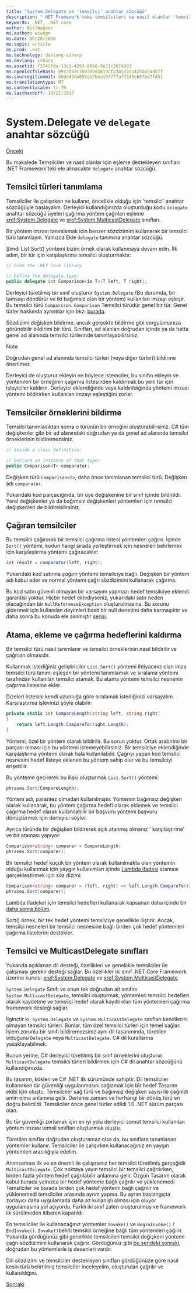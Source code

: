 ```yaml
---
title: "System.Delegate ve 'temsilci' anahtar sözcüğü"
description: ".NET Framework'teki temsilcileri ve nasıl olanlar 'temsilci' anahtar sözcüğü eşleme desteği sınıfları hakkında bilgi edinin."
keywords: .NET, .NET core
author: BillWagner
ms.author: wiwagn
ms.date: 06/20/2016
ms.topic: article
ms.prod: .net
ms.technology: devlang-csharp
ms.devlang: csharp
ms.assetid: f3742fda-13c2-4283-8966-9e21c2674393
ms.openlocfilehash: 09c7da7c780389d3819cf23a533cc425b43ad5ff
ms.sourcegitcommit: bbde43da655ae7bea1977f7af7345eb87bd7fd5f
ms.translationtype: MT
ms.contentlocale: tr-TR
ms.lasthandoff: 10/21/2017
---
```

# <a name="systemdelegate-and-the-delegate-keyword"></a>System.Delegate ve `delegate` anahtar sözcüğü

[Önceki](delegates-overview.md)

Bu makalede Temsilciler ve nasıl olanlar için eşleme destekleyen sınıfları .NET Framework'teki ele alınacaktır `delegate` anahtar sözcüğü.

## <a name="defining-delegate-types"></a>Temsilci türleri tanımlama

Temsilciler ile çalışırken ne kullanır, öncelikle olduğu için 'temsilci' anahtar sözcüğüyle başlayalım. Derleyici kullandığınızda oluşturduğu kodu `delegate` anahtar sözcüğü üyeleri çağırma yöntem çağrıları eşleme <xref:System.Delegate> ve <xref:System.MulticastDelegate> sınıfları. 

Bir yöntem imzası tanımlamak için benzer sözdizimini kullanarak bir temsilci türü tanımlayın. Yalnızca Ekle `delegate` tanımına anahtar sözcüğü.

Şimdi List.Sort() yöntemi bizim örnek olarak kullanmaya devam edin. İlk adım, bir tür için karşılaştırma temsilci oluşturmaktır:

```csharp
// From the .NET Core library

// Define the delegate type:
public delegate int Comparison<in T>(T left, T right);
```

Derleyici türetilmiş bir sınıf oluşturur `System.Delegate` (Bu durumda, bir tamsayı döndürür ve iki bağımsız olan bir yöntem) kullanılan imzayı eşleşir. Bu temsilci türü `Comparison`. `Comparison` Temsilci türüdür genel bir tür. Genel türler hakkında ayrıntılar için bkz: [burada](generics.md).

Sözdizimi değişken bildirme, ancak gerçekte bildirme gibi sorgulamanıza görünebilir bildirimi bir *türü*. Sınıfları, ad alanları doğrudan içinde ya da hatta genel ad alanında temsilci türlerinde tanımlayabilirsiniz.

> [!NOTE]
> Doğrudan genel ad alanında temsilci türleri (veya diğer türleri) bildirme önerilmez. 

Derleyici de oluşturur ekleyin ve böylece istemciler, bu sınıfın ekleyin ve yöntemleri bir örneğinin çağırma listesinden kaldırmak bu yeni tür için işleyiciler kaldırın. Derleyici eklendiğinde veya kaldırıldığında yöntemi imzası yöntemi bildirirken kullanılan imzayı eşleştiğini zorlar. 

## <a name="declaring-instances-of-delegates"></a>Temsilciler örneklerini bildirme

Temsilci tanımladıktan sonra o türünün bir örneğini oluşturabilirsiniz.
C# tüm değişkenler gibi bir ad alanındaki doğrudan ya da genel ad alanında temsilci örneklerinin bildiremezsiniz.

```csharp
// inside a class definition:

// Declare an instance of that type:
public Comparison<T> comparator;
```

Değişken türü `Comparison<T>`, daha önce tanımlanan temsilci türü. Değişken adı `comparator`.
 
 Yukarıdaki kod parçacığında, bir üye değişkenine bir sınıf içinde bildirildi. Yerel değişkenler ya da bağımsız değişkenleri yöntemleri için temsilci değişkenleri de bildirebilirsiniz.

## <a name="invoking-delegates"></a>Çağıran temsilciler

Bu temsilci çağırarak bir temsilci çağırma listesi yöntemleri çağırır. İçinde `Sort()` yöntemi, kodun hangi sırada yerleştirmek için nesneleri belirlemek için karşılaştırma yöntemi çağıracaktır:

```csharp
int result = comparator(left, right);
```

Yukarıdaki kod satırına *çağırır* yöntemi temsilciye bağlı.
Değişken bir yöntem adı kabul eder ve normal yöntemi çağrı sözdizimini kullanarak çağırma.

Bu kod satırı güvenli olmayan bir varsayım yapmaz: hedef temsilciye eklendi garantisi yoktur. Hiçbir hedef eklediyseniz, yukarıdaki satır neden olacağından bir `NullReferenceException` oluşturulmasına. Bu sorunu gidermek için kullanılan deyimleri basit bir null denetimi daha karmaşıktır ve daha sonra bu konuda ele alınmıştır [serisi](delegates-patterns.md).

## <a name="assigning-adding-and-removing-invocation-targets"></a>Atama, ekleme ve çağırma hedeflerini kaldırma

Bir temsilci türü nasıl tanımlanır ve temsilci örneklerinin nasıl bildirilir ve çağrılan olmasıdır.

Kullanmak istediğiniz geliştiriciler `List.Sort()` yöntemi ihtiyacınız olan imza temsilci türü tanımı eşleşen bir yöntemi tanımlamak ve sıralama yöntemi tarafından kullanılan temsilci atamak. Bu atama yöntemi temsilci nesnenin çağırma listesine ekler.

Dizeleri listesini kendi uzunluğa göre sıralamak istediğinizi varsayalım. Karşılaştırma işlevinizi şöyle olabilir:

```csharp
private static int CompareLength(string left, string right)
{
    return left.Length.CompareTo(right.Length);
}
```

Yöntemi, özel bir yöntem olarak bildirilir. Bu sorun yoktur. Ortak arabirimi bir parçası olması için bu yöntemi istemeyebilirsiniz. Bir temsilciye eklendiğinde karşılaştırma yöntemi olarak hala kullanılabilir. Çağrıyı yapan kod temsilci nesnesini hedef listeye eklenen bu yöntem sahip olur ve bu temsilciyi erişebilir.

Bu yönteme geçirerek bu ilişki oluşturmak `List.Sort()` yöntemi:

```csharp
phrases.Sort(CompareLength);
```

Yöntem adı, parantez olmadan kullanılmıştır. Yöntemin bağımsız değişken olarak kullanarak, bu yöntem çağırma hedefi olarak eklemek ve temsilci çağırma hedef olarak kullanılabilir bir başvuru yöntemi başvuru dönüştürmek için derleyici söyler.

Ayrıca türünde bir değişken bildirerek açık atanmış olmanız ' karşılaştırma<string>' ve bir ataması yapıyor:

```csharp
Comparison<string> comparer = CompareLength;
phrases.Sort(comparer);
```

Bir temsilci hedef küçük bir yöntem olarak kullanılmakta olan yöntemin olduğu kullanmak için yaygın kullanımları içinde [Lambda ifadesi](lambda-expressions.md) ataması gerçekleştirmek için söz dizimi:

```csharp
Comparison<string> comparer = (left, right) => left.Length.CompareTo(right.Length);
phrases.Sort(comparer);
```

Lambda ifadeleri için temsilci hedefleri kullanarak kapsanan daha içinde bir [daha sonra bölüm](delegates-patterns.md).

Sort() örnek, bir tek hedef yöntemi temsilciye genellikle iliştirir. Ancak, temsilci nesneleri bir temsilci nesnesine bağlı birden çok hedef yöntemleri çağırma listelerini destekler.

## <a name="delegate-and-multicastdelegate-classes"></a>Temsilci ve MulticastDelegate sınıfları

Yukarıda açıklanan dil desteği, özellikleri ve genellikle temsilciler ile çalışması gerekir desteği sağlar. Bu özellikler iki sınıf .NET Core Framework üzerine kurulu: <xref:System.Delegate> ve <xref:System.MulticastDelegate>.

`System.Delegate` Sınıfı ve onun tek doğrudan alt sınıfını `System.MulticastDelegate`, temsilci oluşturmak, yöntemleri temsilci hedefleri olarak kaydetme ve temsilci hedef olarak kayıtlı olan tüm yöntemleri çağırma framework desteği sağlar. 

İlginçtir ki, `System.Delegate` ve `System.MulticastDelegate` sınıfları kendilerini olmayan temsilci türleri. Bunlar, tüm özel temsilci türleri için temel sağlar. İşlem zorunlu bir sınıfı bildiremezsiniz aynı dil tasarımında, türetilen olduğunu `Delegate` veya `MulticastDelegate`. C# dil kurallarına yasaklayabilmek.
 
Bunun yerine, C# derleyici türetilmiş bir sınıf örneklerini oluşturur `MulticastDelegate` temsilci türleri bildirmek için C# dil anahtar sözcüğünü kullandığınızda.

Bu tasarım, kökleri ve C# .NET ilk sürümünde sahiptir. Dil temsilciler kullanırken tür güvenliği uygulanmasını sağlamak için bir hedef Tasarım ekibi için oluştu. Temsilciler sağ türü ve bağımsız değişken sayısı ile çağrıldı emin olma anlamına gelir. Derleme zamanı ve herhangi bir dönüş türü en doğru belirtildi. Temsilciler önce genel türler edildi 1.0 .NET sürüm parçası olan.

Bu tür güvenliği zorlamak için en iyi yolu derleyici somut temsilci kullanılan yöntem imzası temsil sınıfları oluşturmak oluştu.

Türetilen sınıflar doğrudan oluşturamaz olsa da, bu sınıflara tanımlanan yöntemler kullanır. Temsilciler ile çalışırken kullanacağınız en yaygın yöntemleri aracılığıyla edelim.

Anımsaması ilk ve en önemli ile çalışırsınız her temsilci türetilmiş gerçeğidir `MulticastDelegate`. Çok noktaya yayın temsilci bir temsilci çağrılırken, birden fazla yöntem hedef çağrılabilir anlamına gelir. Özgün Tasarım olarak kabul burada yalnızca bir hedef yönteme bağlı çağrılır ve yüklenemedi Temsilciler ve burada birden çok hedef yöntemi bağlı çağrılır ve yüklenemedi temsilciler arasında ayrım yapma. Bu ayrım başlangıçta zorlayıcı daha uygulamada daha az kullanışlı olması için oluyor uygulamasına yol açıyordu. Farklı iki sınıf zaten oluşturulmuş ve framework ilk sürülmeden itibaren kapatıldı.

En temsilciler ile kullanacağınız yöntemler `Invoke()` ve `BeginInvoke()`  /  `EndInvoke()`. `Invoke()`belirli temsilci örneğine bağlı tüm yöntemleri çağırır. Yukarıda gördüğünüz gibi genellikle temsilcileri temsilci değişkeni yöntemi çağrı sözdizimini kullanarak çağırır. Gördüğünüz gibi [bu serideki sonraki](delegates-patterns.md), doğrudan bu yöntemlerle iş desenleri vardır.

Dili sözdizimi ve temsilciler destekleyen sınıfları gördüğünüze göre nasıl kesin türü belirtilmiş temsilciler inceleyelim, oluşturulan çağrılır ve kullanıldığını.

[Sonraki](delegates-strongly-typed.md)
